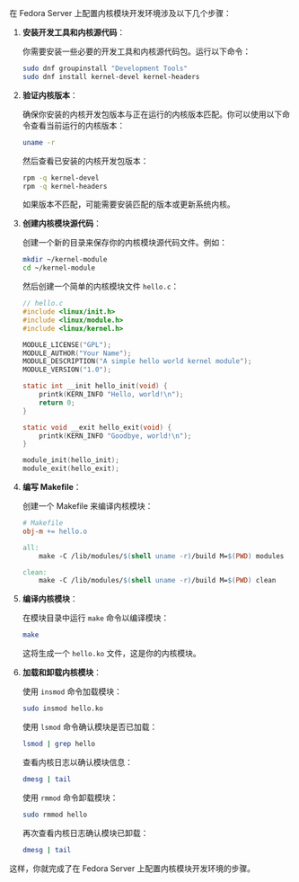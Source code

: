 在 Fedora Server 上配置内核模块开发环境涉及以下几个步骤：

1. **安装开发工具和内核源代码**：

   你需要安装一些必要的开发工具和内核源代码包。运行以下命令：

   ```bash
   sudo dnf groupinstall "Development Tools"
   sudo dnf install kernel-devel kernel-headers
   ```

2. **验证内核版本**：

   确保你安装的内核开发包版本与正在运行的内核版本匹配。你可以使用以下命令查看当前运行的内核版本：

   ```bash
   uname -r
   ```

   然后查看已安装的内核开发包版本：

   ```bash
   rpm -q kernel-devel
   rpm -q kernel-headers
   ```

   如果版本不匹配，可能需要安装匹配的版本或更新系统内核。

3. **创建内核模块源代码**：

   创建一个新的目录来保存你的内核模块源代码文件。例如：

   ```bash
   mkdir ~/kernel-module
   cd ~/kernel-module
   ```

   然后创建一个简单的内核模块文件 `hello.c`：

   ```c
   // hello.c
   #include <linux/init.h>
   #include <linux/module.h>
   #include <linux/kernel.h>

   MODULE_LICENSE("GPL");
   MODULE_AUTHOR("Your Name");
   MODULE_DESCRIPTION("A simple hello world kernel module");
   MODULE_VERSION("1.0");

   static int __init hello_init(void) {
       printk(KERN_INFO "Hello, world!\n");
       return 0;
   }

   static void __exit hello_exit(void) {
       printk(KERN_INFO "Goodbye, world!\n");
   }

   module_init(hello_init);
   module_exit(hello_exit);
   ```

4. **编写 Makefile**：

   创建一个 Makefile 来编译内核模块：

   ```makefile
   # Makefile
   obj-m += hello.o

   all:
       make -C /lib/modules/$(shell uname -r)/build M=$(PWD) modules

   clean:
       make -C /lib/modules/$(shell uname -r)/build M=$(PWD) clean
   ```

5. **编译内核模块**：

   在模块目录中运行 `make` 命令以编译模块：

   ```bash
   make
   ```

   这将生成一个 `hello.ko` 文件，这是你的内核模块。

6. **加载和卸载内核模块**：

   使用 `insmod` 命令加载模块：

   ```bash
   sudo insmod hello.ko
   ```

   使用 `lsmod` 命令确认模块是否已加载：

   ```bash
   lsmod | grep hello
   ```

   查看内核日志以确认模块信息：

   ```bash
   dmesg | tail
   ```

   使用 `rmmod` 命令卸载模块：

   ```bash
   sudo rmmod hello
   ```

   再次查看内核日志确认模块已卸载：

   ```bash
   dmesg | tail
   ```

这样，你就完成了在 Fedora Server 上配置内核模块开发环境的步骤。